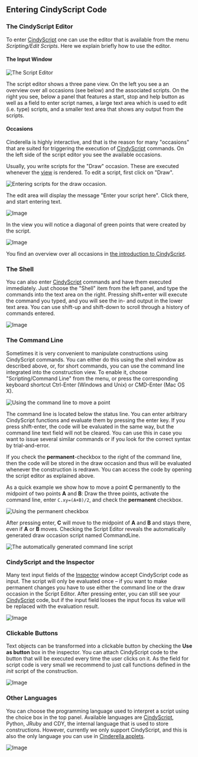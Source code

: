 ##  Entering CindyScript Code

###  The CindyScript Editor

To enter [CindyScript](CindyScript.md) one can use the editor that is available from the menu *Scripting/Edit Scripts*.
Here we explain briefly how to use the editor.

####  The Input Window

![The Script Editor](img/ScriptEditor.png)

The script editor shows a three pane view.
On the left you see a an overview over all occasions (see below) and the associated scripts.
On the right you see, below a panel that features a start, stop and help button as well as a field to enter script names, a large text area which is used to edit (i.e.
type) scripts, and a smaller text area that shows any output from the scripts.

####  Occasions

Cinderella is highly interactive, and that is the reason for many "occasions" that are suited for triggering the execution of [CindyScript](CindyScript.md) commands.
On the left side of the script editor you see the available occasions.

Usually, you write scripts for the "Draw" occasion.
These are executed whenever the [view](Views.md) is rendered.
To edit a script, first click on "Draw".

![Entering scripts for the draw occasion.](img/ScriptEditor-draw.png)

The edit area will display the message "Enter your script here".
Click there, and start entering text.

![Image](img/ScriptEditor-example.png)

In the view you will notice a diagonal of green points that were created by the script.

![Image](img/ScriptEditor-view.png)

You find an overview over all occasions in [the introduction to CindyScript](CSFundamentals.md).

###  The Shell

You can also enter [CindyScript](CindyScript.md) commands and have them executed immediately.
Just choose the "Shell" item from the left panel, and type the commands into the text area on the right.
Pressing shift+enter will execute the command you typed, and you will see the in- and output in the lower text area.
You can use shift-up and shift-down to scroll through a history of commands entered.

![Image](img/ScriptEditor-shell.png)

###  The Command Line

Sometimes it is very convenient to manipulate constructions using CindyScript commands.
You can either do this using the shell window as described above, or, for short commands, you can use the command line integrated into the construction view.
To enable it, choose "Scripting/Command Line" from the menu, or press the corresponding keyboard shortcut Ctrl-Enter (Windows and Unix) or CMD-Enter (Mac OS X).

![Using the command line to move a point](img/CindyScriptCommandline.png)

The command line is located below the status line.
You can enter arbitrary CindyScript functions and evaluate them by pressing the enter key.
If you press shift-enter, the code will be evaluated in the same way, but the command line text field will not be cleared.
You can use this in case you want to issue several similar commands or if you look for the correct syntax by trial-and-error.

If you check the **permanent**-checkbox to the right of the command line, then the code will be stored in the draw occasion and thus will be evaluated whenever the construction is redrawn.
You can access the code by opening the script editor as explained above.

As a quick example we show how to move a point **C** permanently to the midpoint of two points **A** and **B**: Draw the three points, activate the command line, enter `C.xy=(A+B)/2`, and check the **permanent** checkbox.

![Using the **permanent** checkbox](img/PermanentCommandLine.png)

After pressing enter, **C** will move to the midpoint of **A** and **B** and stays there, even if **A** or **B** moves.
Checking the Script Editor reveals the automatically generated draw occasion script named CommandLine.

![The automatically generated command line script](img/CommandLineScript.png)

###  CindyScript and the Inspector

Many text input fields of the [Inspector](Inspector.md) window accept CindyScript code as input.
The script will only be evaluated once – if you want to make permanent changes you have to use either the command line or the draw occasion in the Script Editor.
After pressing enter, you can still see your [CindyScript](CindyScript.md) code, but if the input field looses the input focus its value will be replaced with the evaluation result.

![Image](img/CindyScriptInspector.png)

###  Clickable Buttons

Text objects can be transformed into a clickable button by checking the **Use as button** box in the inspector.
You can attach CindyScript code to the button that will be executed every time the user clicks on it.
As the field for script code is very small we recommend to just call functions defined in the *init* script of the construction.

![Image](img/Clickable-Button.png)

###  Other Languages

You can choose the programming language used to interpret a script using the choice box in the top panel.
Available languages are [CindyScript](CindyScript.md), Python, JRuby and CDY, the internal language that is used to store constructions.
However, currently we only support CindyScript, and this is also the only language you can use in [Cinderella applets](HTML_Export.md).

![Image](img/ScriptEditor-languages.png)
